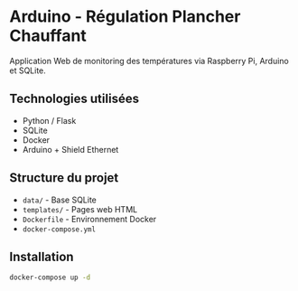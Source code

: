 # Arduino - Régulation Plancher Chauffant

Application Web de monitoring des températures via Raspberry Pi, Arduino et SQLite.

## Technologies utilisées
- Python / Flask
- SQLite
- Docker
- Arduino + Shield Ethernet

## Structure du projet
- `data/` - Base SQLite
- `templates/` - Pages web HTML
- `Dockerfile` - Environnement Docker
- `docker-compose.yml`

## Installation
```bash
docker-compose up -d
